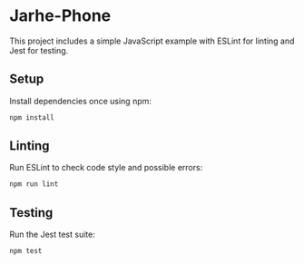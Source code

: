 # Jarhe-Phone

This project includes a simple JavaScript example with ESLint for linting and Jest for testing.

## Setup

Install dependencies once using npm:

```bash
npm install
```

## Linting

Run ESLint to check code style and possible errors:

```bash
npm run lint
```

## Testing

Run the Jest test suite:

```bash
npm test
```

